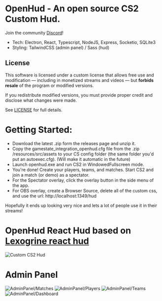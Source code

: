 # OpenHud - An open source CS2 Custom Hud.

Join the community [Discord](https://discord.gg/HApB9HyaWM)!

- Tech: Electron, React, Typescript, NodeJS, Express, Socketio, SQLite3
- Styling: TailwindCSS (admin panel) / Sass (hud)

## License

This software is licensed under a custom license that allows free use and modification — including in monetized streams and videos — but **forbids resale** of the program or modified versions.

If you redistribute modified versions, you must provide proper credit and disclose what changes were made.

See [LICENSE](./LICENSE) for full details.

# Getting Started:

- Download the latest .zip form the releases page and unzip it.
- Copy the gamestate_integration_openhud.cfg file from the .zip /resources/src/assets to your CS config folder (the same folder you'd put an autoexec.cfg). (Will make it automatic in the future)
- Launch openhud.exe and run CS2 in WindowedFullscreen mode.
- You're done! Create your players, teams, and matches. Start CS2 and join a match (or demo) as a spectator.
- For the Spectator overlay, click the overlay button in the side menu of the app.
- For OBS overlay, create a Browser Source, delete all of the custom css, and use the url: http://localhost:1349/hud

Hopefully it ends up looking very nice and lets a lot of people use it in their streams!

# OpenHud React Hud based on [Lexogrine react hud](https://github.com/lexogrine/cs2-react-hud)

![Custom CS2 Hud](https://i.imgur.com/tWK5Bqj.jpeg)

# Admin Panel

![AdminPanel/Matches](https://i.imgur.com/kr1SMvB.png)
![AdminPanel/Players](https://i.imgur.com/nkBt4Kn.png)
![AdminPanel/Teams](https://i.imgur.com/tQVVFAJ.png)
![AdminPanel/Dashboard](https://i.imgur.com/JNg9Gw8.png)
